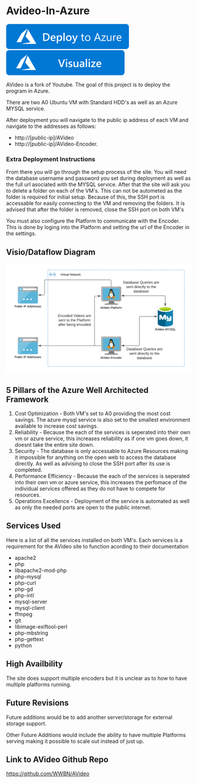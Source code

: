 # Avideo-In-Azure
[![Deploy To Azure](https://raw.githubusercontent.com/Azure/azure-quickstart-templates/master/1-CONTRIBUTION-GUIDE/images/deploytoazure.svg?sanitize=true)](https://portal.azure.com/#create/Microsoft.Template/uri/https%3A%2F%2Fraw.githubusercontent.com%2Fccook45%2FAvideo-In-Azure%2Fmain%2Ftemplate.json)
[![Visualize](https://raw.githubusercontent.com/Azure/azure-quickstart-templates/master/1-CONTRIBUTION-GUIDE/images/visualizebutton.svg?sanitize=true)](http://armviz.io/#/?load=https%3A%2F%2Fraw.githubusercontent.com%2Fccook45%2FAvideo-In-Azure%2Fmain%2Ftemplate.json)

AVideo is a fork of Youtube. The goal of this project is to deploy the program in Azure.

There are two A0 Ubuntu VM with Standard HDD's as well as an Azure MYSQL service.

After deployment you will navigate to the public ip address of each VM and navigate to the addresses as follows:

- http://[public-ip]/AVideo 
- http://[public-ip]/AVideo-Encoder.

### Extra Deployment Instructions

From there you will go through the setup process of the site. You will need the database username and password you set during deployment as well as the full url asociated with the MYSQL service. After that the site will ask you to delete a folder on each of the VM's. This can not be autometed as the folder is required for initial setup. Because of this, the SSH port is accessable for easily connecting to the VM and removing the folders. It is advised that after the folder is removed, close the SSH port on both VM's

You must also configure the Platform to communicate with the Encoder. This is done by loging into the Platform and setting the url of the Encoder in the settings.

## Visio/Dataflow Diagram
![](Dataflow.png)

## 5 Pillars of the Azure Well Architected Framework
1. Cost Optimization - Both VM's set to A0 providing the most cost savings. The azure mysql service is also set to the smallest environment available to increase cost savings.
2. Reliability - Because the each of the services is seperated into their own vm or azure service, this increases reliability as if one vm goes down, it doesnt take the entire site down.
3. Security - The database is only accessable to Azure Resources making it impossible for anything on the open web to access the database directly. As well as advising to close the SSH port after its use is completed.
4. Performance Efficiency - Because the each of the services is seperated into their own vm or azure service, this increases the perfomace of the individual services offered as they do not have to compete for resources.
5. Operations Excellence - Deployment of the service is automated as well as only the needed ports are open to the public internet.

## Services Used
Here is a list of all the services installed on both VM's. Each services is a requirement for the AVideo site to function acording to their documentation
- apache2
- php 
- libapache2-mod-php 
- php-mysql 
- php-curl 
- php-gd 
- php-intl 
- mysql-server 
- mysql-client 
- ffmpeg 
- git 
- libimage-exiftool-perl 
- php-mbstring 
- php-gettext 
- python

## High Availbility
The site does support multiple encoders but it is unclear as to how to have multiple platforms running.

## Future Revisions
Future additions would be to add another server/storage for external storage support.

Other Future Additions would include the ability to have multiple Platforms serving making it possible to scale out instead of just up.

## Link to AVideo Github Repo
https://github.com/WWBN/AVideo